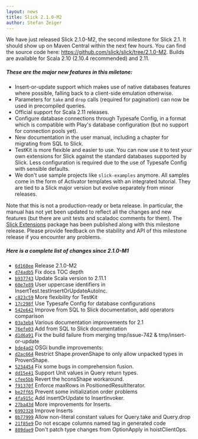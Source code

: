 ```yaml
---
layout: news
title: Slick 2.1.0-M2
author: Stefan Zeiger
---
```

We have just released Slick 2.1.0-M2, the second milestone for Slick 2.1. It
should show up on Maven Central within the next few hours. You can find the
source code here: <https://github.com/slick/slick/tree/2.1.0-M2>. Builds are
available for Scala 2.10 (2.10.4 recommended) and 2.11.

##### These are the major new features in this miletone:

* Insert-or-update support which makes use of native databases features where possible,
  falling back to a client-side emulation otherwise.
* Parameters for `take` and `drop` calls (required for pagination) can now be used in
  precompiled queries.
* Official support for Scala 2.11 releases.
* Configure database connections through Typesafe Config, in a format which is compatible
  with Play's database configuration (but no support for connection pools yet).
* New documentation in the user manual, including a chapter for migrating from SQL to Slick.
* TestKit is more flexible and easier to use. You can now use it to test your own
  extensions for Slick against the standard databases supported by Slick. Less
  configuration is required due to the use of Typesafe Config with sensible defaults.
* We don't use sample projects like `slick-examples` anymore. All samples come in the form
  of Activator templates with an integrated tutorial. They are tied to a Slick major
  version but evolve separately from minor releases.

Note that this is not a production-ready or beta release. In particular, the
manual has not yet been updated to reflect all the changes and new features (but
there are unit tests and scaladoc comments for them). The [Slick Extensions](http://slick.typesafe.com/doc/2.1.0-M2/extensions.html)
package has been published along with this milestone release. Please provide feedback on the stability and API of this
milestone release if you encounter any problems.

##### Here is a complete list of changes since 2.1.0-M1

* [``6d160ee``](https://github.com/slick/slick/commit/6d160ee383ddda025889e9cbfbd3cece81f63beb) Release 2.1.0-M2
* [``d74adb5``](https://github.com/slick/slick/commit/d74adb5c00f0341a37d74ece6161e3ed5be418e1) Fix docs TOC depth
* [``b937743``](https://github.com/slick/slick/commit/b937743970c8669e94fe57ffa8f69648a15cce03) Update Scala version to 2.11.1
* [``60e7e89``](https://github.com/slick/slick/commit/60e7e899dca05023b726ce842d7ad99d5e9ccb72) User uppercase identifiers in InsertTest.testInsertOrUpdateAutoInc.
* [``c823c59``](https://github.com/slick/slick/commit/c823c59dca8568237f789e2d0f3e4b31101a7618) More flexibility for TestKit
* [``17c298f``](https://github.com/slick/slick/commit/17c298f093d5557e93e756ce0298bfb97f8568ca) Use Typesafe Config for database configurations
* [``542e642``](https://github.com/slick/slick/commit/542e642c599c1cf73d21bc0de1e32420a5bd5c4b) Improve from SQL to Slick documentation, add operators comparison
* [``03a3eb4``](https://github.com/slick/slick/commit/03a3eb472df107dd65608ff004965e9d4f60e79d) Various documentation improvements for 2.1
* [``76efe03``](https://github.com/slick/slick/commit/76efe03d39cf3922dfd2eb62a5330f3e643d9b57) Add from SQL to Slick documentation
* [``d1d6a91``](https://github.com/slick/slick/commit/d1d6a9104139857bc0645bad204aef84b91c33b2) Fix the build failure from merging tmp/issue-742 & tmp/insert-or-update
* [``bde4ad2``](https://github.com/slick/slick/commit/bde4ad2a42195012cbe10cee0e1a74e443308afb) OSGi bundle improvements:
* [``d2ac664``](https://github.com/slick/slick/commit/d2ac664b27ac4c345a3f91bc558fa0abeec70efc) Restrict Shape.provenShape to only allow unpacked types in ProvenShape.
* [``5234454``](https://github.com/slick/slick/commit/5234454214283afeb40dd8b9baab2388be0b5c0c) Fix some bugs in comprehension fusion.
* [``dd15e41``](https://github.com/slick/slick/commit/dd15e416ab5e0ebaeb42ec846ba88e7ef72e4295) Support Unit values in Query return types.
* [``cfee5bb``](https://github.com/slick/slick/commit/cfee5bb53c4f5d217eece0347de65df638f8dd14) Revert the hconsShape workaround.
* [``f91370f``](https://github.com/slick/slick/commit/f91370f2b7a0df9a18f7b71103088bad1b03f8dd) Enforce maxRows in PositionedResultIterator.
* [``be2ff65``](https://github.com/slick/slick/commit/be2ff6513d46abc9a25c8752c2931a786d4c5ad6) Prevent some initialization order problems
* [``4fa915c``](https://github.com/slick/slick/commit/4fa915c47b4a7bc56bbfb63d6fc859f413cce69e) Add insertOrUpdate to InsertInvoker.
* [``27ba43d``](https://github.com/slick/slick/commit/27ba43d04cc4ea4b20c0e91f9155612a2606e765) More improvements for Inserts.
* [``6992328``](https://github.com/slick/slick/commit/6992328924630cd2d5870f67d4978786abdbab04) Improve Inserts
* [``0b77999``](https://github.com/slick/slick/commit/0b77999816b44a72f436ce121b3a4706ae29d2c4) Allow non-literal constant values for Query.take and Query.drop
* [``21f85e9``](https://github.com/slick/slick/commit/21f85e991ef22aea30c7c2ce505ea37459576cab) Do not escape columns named tag in generated code
* [``889dae9``](https://github.com/slick/slick/commit/889dae9a8835a52cb04a2802e56a4460e4261f65) Don't patch type changes from OptionApply in hoistClientOps.
